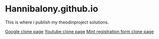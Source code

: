# Hannibalony.github.io
This is where i publish my theodinproject solutions.

[Google clone page](https://justinemar.github.io/Google-page)
[Youtube clone page](https://justinmar.github.io/yt)
[Mint registration form clone page](https://justinemar.github.io/mint-form)
